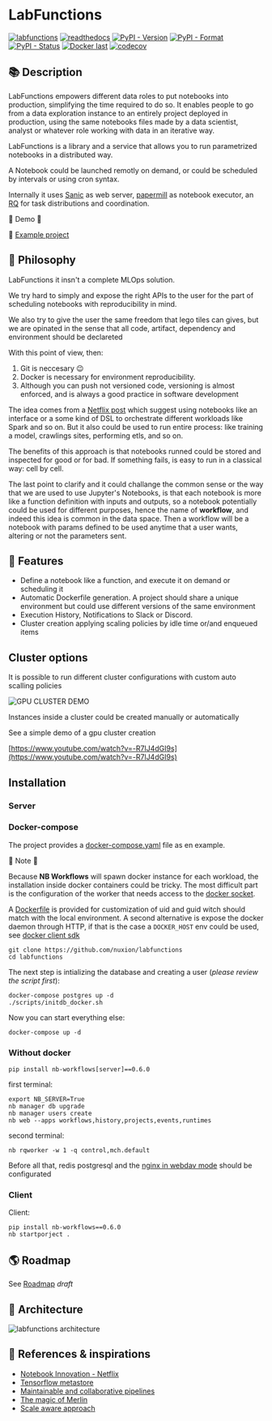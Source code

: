 # LabFunctions

[![labfunctions](https://github.com/nuxion/labfunctions/actions/workflows/main.yaml/badge.svg)](https://github.com/nuxion/labfunctions/actions/workflows/main.yaml)
[![readthedocs](https://readthedocs.org/projects/labfunctions/badge/?version=latest)](https://labfunctions.readthedocs.io/en/latest/)
[![PyPI - Version](https://img.shields.io/pypi/v/labfunctions)](https://pypi.org/project/labfuncions/)
[![PyPI - Format](https://img.shields.io/pypi/format/labfunctions)](https://pypi.org/project/labfunctions/)
[![PyPI - Status](https://img.shields.io/pypi/status/labfunctions)](https://pypi.org/project/labfunctions/)
[![Docker last](https://img.shields.io/docker/v/nuxion/labfunctions/0.7.0)](https://hub.docker.com/r/nuxion/labfunctions/tags)
[![codecov](https://codecov.io/gh/nuxion/labfunctions/branch/main/graph/badge.svg?token=F025Y1BF9U)](https://codecov.io/gh/nuxion/labfunctions)


## :books: Description 

LabFunctions empowers different data roles to put notebooks into production, simplifying the time required to do so. It enables people to go from a data exploration instance to an entirely project deployed in production, using the same notebooks files made by a data scientist, analyst or whatever role working with data in an iterative way.

LabFunctions is a library and a service that allows you to run parametrized notebooks in a distributed way.  

A Notebook could be launched remotly on demand, or could be scheduled by intervals or using cron syntax.

Internally it uses [Sanic](https://sanicframework.org) as web server, [papermill](https://papermill.readthedocs.io/en/latest/) as notebook executor, an [RQ](https://python-rq.org/)
for task distributions and coordination. 

:tada: Demo :tada: 

:floppy_disk: [Example project](
https://github.com/nuxion/nbwf-demo2)


## :telescope: Philosophy

LabFunctions it insn't a complete MLOps solution.

We try hard to simply and expose the right APIs to the user for the part of scheduling notebooks with reproducibility in mind.

We also try to give the user the same freedom that lego tiles can gives, but we are opinated in the sense that all code, artifact, dependency and environment should be declareted

With this point of view, then: 

1) Git is neccesary :wink:
2) Docker is necessary for environment reproducibility. 
3) Although you can push not versioned code,  versioning is almost enforced, and is always a good practice in software development

The idea comes from a [Netflix post](https://netflixtechblog.com/notebook-innovation-591ee3221233) which suggest using notebooks like an interface or a some kind of DSL to orchestrate different workloads like Spark and so on. But it also could be used to run entire process: like training a model, crawlings sites, performing etls, and so on. 

The benefits of this approach is that notebooks runned could be stored and inspected for good or for bad. If something fails, is easy to run in a classical way: cell by cell. 

The last point to clarify and it could challange the common sense or the way that we are used to use Jupyter's Notebooks, is that each notebook is more like a function definition with inputs and outputs, so a notebook potentially could be used for different purposes, hence the name of **workflow**, and indeed this idea is common in the data space. Then a workflow will be a notebook with params defined to be used anytime that a user wants, altering or not the parameters sent. 


## :nut_and_bolt: Features

- Define a notebook like a function, and execute it on demand or scheduling it
- Automatic Dockerfile generation. A project should share a unique environment but could use different versions of the same environment
- Execution History, Notifications to Slack or Discord.
- Cluster creation applying scaling policies by idle time or/and enqueued items

## Cluster options

It is possible to run different cluster configurations with custom auto scalling policies

![GPU CLUSTER DEMO](https://media.giphy.com/media/OnhmnYiCJpe2FsTmaP/giphy.gif)

Instances inside a cluster could be created manually or automatically

See a simple demo of a gpu cluster creation

[https://www.youtube.com/watch?v=-R7lJ4dGI9s](https://www.youtube.com/watch?v=-R7lJ4dGI9s)


## Installation

### Server

### Docker-compose

The project provides a [docker-compose.yaml](./docker-compose.yaml) file as en example. 

:construction: Note :construction:

Because **NB Workflows** will spawn docker instance for each workload, the installation inside docker containers could be tricky. 
The most difficult part is the configuration of the worker that needs access to the [docker socket](https://docs.docker.com/engine/reference/commandline/dockerd/#daemon-socket-option).

A [Dockerfile](./Dockerfile) is provided for customization of uid and guid witch should match with the local environment. A second alternative is expose the docker daemon through HTTP, if that is the case a `DOCKER_HOST` env could be used, see [docker client sdk](https://docker-py.readthedocs.io/en/stable/client.html)


```
git clone https://github.com/nuxion/labfunctions
cd labfunctions
```

The next step is intializing the database and creating a user (*please review the script first*):

```
docker-compose postgres up -d 
./scripts/initdb_docker.sh
```
Now you can start everything else:
```
docker-compose up -d 
```

### Without docker

```
pip install nb-workflows[server]==0.6.0
```

first terminal:

```
export NB_SERVER=True
nb manager db upgrade
nb manager users create
nb web --apps workflows,history,projects,events,runtimes
```

second terminal:

```
nb rqworker -w 1 -q control,mch.default
```

Before all that, redis postgresql and the [nginx in webdav mode](./fileserver.conf) should be configurated

### Client

Client: 

```
pip install nb-workflows==0.6.0
nb startporject .
```


## :earth_americas: Roadmap

See [Roadmap](/ROADMAP.md) *draft*

## :post_office: Architecture

![labfunctions architecture](/docs/platform-workflows.jpg)


## :bookmark_tabs: References & inspirations
- [Notebook Innovation - Netflix](https://netflixtechblog.com/notebook-innovation-591ee3221233)
- [Tensorflow metastore](https://www.tensorflow.org/tfx/guide/mlmd)
- [Maintainable and collaborative pipelines](https://blog.jupyter.org/ploomber-maintainable-and-collaborative-pipelines-in-jupyter-acb3ad2101a7)
- [The magic of Merlin](https://shopify.engineering/merlin-shopify-machine-learning-platform)
- [Scale aware approach](https://queue.acm.org/detail.cfm?id=3025012)


